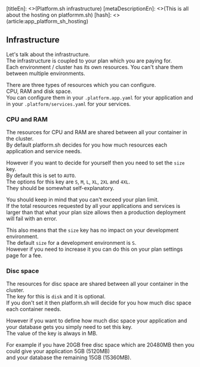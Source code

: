 [titleEn]: <>(Platform.sh infrastructure)
[metaDescriptionEn]: <>(This is all about the hosting on platformm.sh)
[hash]: <>(article:app_platform_sh_hosting)

## Infrastructure

Let's talk about the infrastructure.  
The infrastructure is coupled to your plan which you are paying for.  
Each environment / cluster has its own resources. You can't share them between multiple environments.  

There are three types of resources which you can configure.  
CPU, RAM and disk space.  
You can configure them in your `.platform.app.yaml` for your application and in your `.platform/services.yaml` for your services.  

### CPU and RAM

The resources for CPU and RAM are shared between all your container in the cluster.  
By default platform.sh decides for you how much resources each application and service needs.
  
However if you want to decide for yourself then you need to set the `size` key.  
By default this is set to `AUTO`.  
The options for this key are `S`, `M`, `L`, `XL`, `2XL` and `4XL`.  
They should be somewhat self-explanatory.
  
You should keep in mind that you can't exceed your plan limit.  
If the total resources requested by all your applications and services is larger than that what your plan size allows
then a production deployment will fail with an error.  

This also means that the `size` key has no impact on your development environment.  
The default `size` for a development environment is `S`.  
However if you need to increase it you can do this on your plan settings page for a fee.  

### Disc space

The resources for disc space are shared between all your container in the cluster.  
The key for this is `disk` and it is optional.  
If you don't set it then platform.sh will decide for you how much disc space each container needs.  

However if you want to define how much disc space your application and your database gets you simply need to set this key.  
The value of the key is always in MB. 

For example if you have 20GB free disc space which are 20480MB then you could give your application 5GB (5120MB)  
and your database the remaining 15GB (15360MB).  
